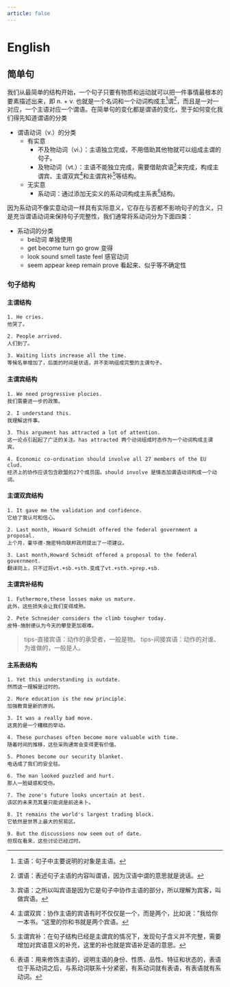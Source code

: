 ```yaml
---
article: false
---
```


# English
## 简单句
我们从最简单的结构开始，一个句子只要有物质和运动就可以把一件事情最根本的要素描述出来，即 n. + v. 也就是一个名词和一个动词构成主[^one]谓[^two]，而且是一对一对应，一个主语对应一个谓语。在简单句的变化都是谓语的变化，至于如何变化我们得先知道谓语的分类

- 谓语动词（v.）的分类
    - 有实意
        - 不及物动词（vi.）：主语独立完成，不用借助其他物就可以组成主谓的句子。
        - 及物动词（vt.）：主语不能独立完成，需要借助宾语[^three]来完成，构成主谓宾、主谓双宾[^four]和主谓宾补[^five]等结构。
    - 无实意
        - 系动词：通过添加无实义的系动词构成主系表[^six]结构。

因为系动词不像实意动词一样具有实际意义，它存在与否都不影响句子的含义，只是充当谓语动词来保持句子完整性，我们通常将系动词分为下面四类：

- 系动词的分类
    - be动词    单独使用
    - get become turn go grow   变得
    - look sound smell taste feel   感官动词
    - seem appear keep remain prove 看起来、似乎等不确定性
### 句子结构
#### 主谓结构
```
1. He cries. 
他哭了。

2. People arrived. 
人们到了。

3. Waiting lists increase all the time. 
等候名单增加了，后面的时间是状语，并不影响组成完整的主谓句子。
```
#### 主谓宾结构
```
1. We need progressive plocies.
我们需要进一步的政策。

2. I understand this.
我理解这件事。

3. This argument has attracted a lot of attention.
这一论点引起起了广泛的关注。has attracted 两个动词组成时态作为一个动词构成主谓宾。

4. Economic co-ordination should involve all 27 members of the EU clud.
经济上的协作应该包含欧盟的27个成员国。should involve 是情态加谓语动词构成一个动词。
```
#### 主谓双宾结构
```
1. It gave me the validation and confidence.
它给了我认可和信心。

2. Last month, Howard Schmidt offered the federal government a proposal.
上个月，霍华德-施密特向联邦政府提出了一项建议。

3. Last month,Howard Schmidt offered a proposal to the federal government.
翻译同上，只不过将vt.+sb.+sth.变成了vt.+sth.+prep.+sb.
```

#### 主谓宾补结构
```
1. Futhermore,these losses make us mature.
此外，这些损失会让我们变得成熟。

2. Pete Schneider considers the climb tougher today.
皮特-施耐德认为今天的攀登更加艰难。
```
> tips-直接宾语：动作的承受者，一般是物。
> tips-间接宾语：动作的对谁、为谁做的，一般是人。

#### 主系表结构
```
1. Yet this understanding is outdate.
然而这一理解是过时的。

2. More education is the new principle.
加强教育是新的原则。

3. It was a really bad move.
这真的是一个糟糕的举动。

4. These purchases often become more valuable with time.
随着时间的推移，这些采购通常会变得更有价值。

5. Phones become our security blanket.
电话成了我们的安全毯。

6. The man looked puzzled and hurt.
那人一脸疑惑和受伤。

7. The zone's future looks uncertain at best.
该区的未来充其量只能说是前途未卜。

8. It remains the world's largest trading block.
它依然是世界上最大的贸易区。

9. But the discussions now seem out of date.
但现在看来，这些讨论已经过时。
```

[^one]: 主语：句子中主要说明的对象是主语。
[^two]: 谓语：表述句子主语的内容叫谓语，因为汉语中谓的意思就是说话。
[^three]: 宾语：之所以叫宾语是因为它是句子中协作主语的部分，所以理解为宾客，叫做宾语。
[^four]: 主谓双宾：协作主语的宾语有时不仅仅是一个，而是两个，比如说：”我给你一本书。“这里的你和书就是两个宾语。
[^five]: 主谓宾补：在句子结构已经是主谓宾的情况下，发现句子含义并不完整，需要增加对宾语意义的补充，这里的补也就是宾语补足语的意思。
[^six]: 表语：用来修饰主语的，说明主语的身份、性质、品性、特征和状态的，表语位于系动词之后，与系动词联系十分紧密，有系动词就有表语，有表语就有系动词。